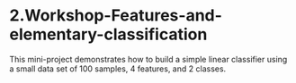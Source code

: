 # 2.Workshop-Features-and-elementary-classification
This mini-project demonstrates how to build a simple linear classifier using a small data set of 100 samples, 4 features, and 2 classes.
